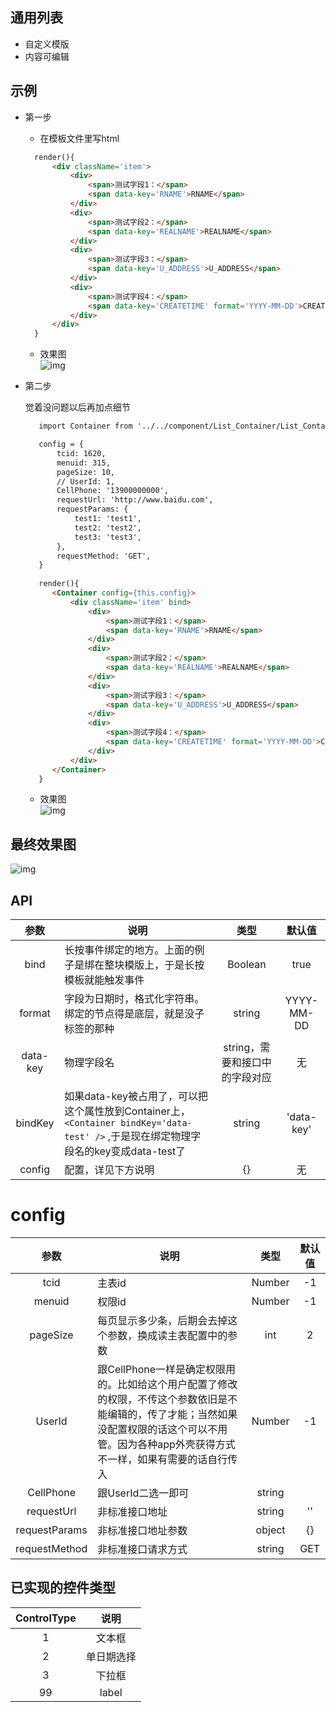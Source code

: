 ## 通用列表
- 自定义模版
- 内容可编辑

## 示例
* 第一步
    * 在模板文件里写html
    ``` html
      render(){
          <div className='item'>
              <div>
                  <span>测试字段1：</span>
                  <span data-key='RNAME'>RNAME</span>
              </div>
              <div>
                  <span>测试字段2：</span>
                  <span data-key='REALNAME'>REALNAME</span>
              </div>
              <div>
                  <span>测试字段3：</span>
                  <span data-key='U_ADDRESS'>U_ADDRESS</span>
              </div>
              <div>
                  <span>测试字段4：</span>
                  <span data-key='CREATETIME' format='YYYY-MM-DD'>CREATETIME</span>
              </div>
          </div>
      }
    ``` 
    
    * 效果图  
    ![img](https://github.com/zy410419243/react-mobile-component/blob/master/src/assets/component/List_Container/demo_img/first.jpg)
    
* 第二步

    觉着没问题以后再加点细节
    ``` html
       import Container from '../../component/List_Container/List_Container'

       config = {
           tcid: 1620,
           menuid: 315,
           pageSize: 10,
           // UserId: 1,
           CellPhone: '13900000000',
           requestUrl: 'http://www.baidu.com',
           requestParams: {
               test1: 'test1',
               test2: 'test2',
               test3: 'test3',
           },
           requestMethod: 'GET',
       }
       
       render(){
          <Container config={this.config}>
              <div className='item' bind>
                  <div>
                      <span>测试字段1：</span>
                      <span data-key='RNAME'>RNAME</span>
                  </div>
                  <div>
                      <span>测试字段2：</span>
                      <span data-key='REALNAME'>REALNAME</span>
                  </div>
                  <div>
                      <span>测试字段3：</span>
                      <span data-key='U_ADDRESS'>U_ADDRESS</span>
                  </div>
                  <div>
                      <span>测试字段4：</span>
                      <span data-key='CREATETIME' format='YYYY-MM-DD'>CREATETIME</span>
                  </div>
              </div>
          </Container>
       }
    ```
    
    * 效果图  
    ![img](https://github.com/zy410419243/react-mobile-component/blob/master/src/assets/component/List_Container/demo_img/second.jpg)
    
## 最终效果图
  ![img](https://github.com/zy410419243/react-mobile-component/blob/master/src/assets/component/List_Container/demo_img/demo_list_container.gif)

## API
| 参数 | 说明 | 类型 | 默认值 |
| :------: | ----- | :------: | :------: |
| bind | 长按事件绑定的地方。上面的例子是绑在整块模版上，于是长按模板就能触发事件 | Boolean | true |
| format | 字段为日期时，格式化字符串。绑定的节点得是底层，就是没子标签的那种 | string | YYYY-MM-DD |
| data-key | 物理字段名 | string，需要和接口中的字段对应 | 无 |
| bindKey | 如果data-key被占用了，可以把这个属性放到Container上，    ``` <Container bindKey='data-test' />``` ,于是现在绑定物理字段名的key变成data-test了 | string | 'data-key' |
| config | 配置，详见下方说明 | {} | 无 |

# config
| 参数 | 说明 | 类型 | 默认值 |
| :------: | ----- | :------: | :------: |
| tcid | 主表id | Number | -1 |
| menuid | 权限id | Number | -1 |
| pageSize | 每页显示多少条，后期会去掉这个参数，换成读主表配置中的参数 | int | 2 |
| UserId | 跟CellPhone一样是确定权限用的。比如给这个用户配置了修改的权限，不传这个参数依旧是不能编辑的，传了才能；当然如果没配置权限的话这个可以不用管。因为各种app外壳获得方式不一样，如果有需要的话自行传入 | Number | -1 |
| CellPhone | 跟UserId二选一即可 | string || Number | null |
| requestUrl | 非标准接口地址 | string | '' |
| requestParams | 非标准接口地址参数 | object | {} |
| requestMethod | 非标准接口请求方式 | string | GET |



## 已实现的控件类型
| ControlType | 说明 |
| :---: | :---: |
| 1 | 文本框 |
| 2 | 单日期选择 |
| 3 | 下拉框 |
| 99 | label |
